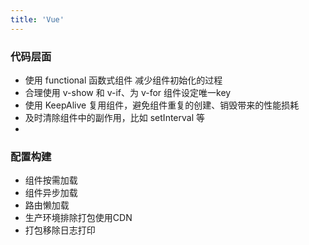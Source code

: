 ```yaml
---
title: 'Vue'
---
```


### 代码层面
- 使用 functional 函数式组件 减少组件初始化的过程
- 合理使用 v-show 和 v-if、为 v-for 组件设定唯一key
- 使用 KeepAlive 复用组件，避免组件重复的创建、销毁带来的性能损耗
- 及时清除组件中的副作用，比如 setInterval 等
-

### 配置构建
- 组件按需加载
- 组件异步加载
- 路由懒加载
- 生产环境排除打包使用CDN
- 打包移除日志打印
